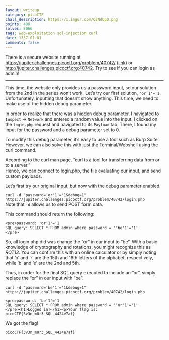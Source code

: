```yaml
---
layout: writeup
category: picoCTF
chall_description: https://i.imgur.com/Q2NdUpD.png
points: 400
solves: 8066
tags: web-exploitation sql-injection curl
date: 1337-01-01
comments: false
---
```


There is a secure website running at https://jupiter.challenges.picoctf.org/problem/40742/ ([link](https://jupiter.challenges.picoctf.org/problem/40742/)) or http://jupiter.challenges.picoctf.org:40742. Try to see if you can login as admin!  

---

This time, the website only provides us a password input, so our solution from the 2nd in the series won’t work. Let’s try our first solution, `'or'1'='1`.
Unfortunately, inputting that doesn’t show anything. This time, we need to make use of the hidden debug parameter.  

In order to realize that there was a hidden debug parameter, I navigated to `Inspect` → `Network` and entered a random value into the input. I clicked on the `login.php` request and navigated to its `Payload` tab. There, I found my input for the password and a debug parameter set to 0.  

To modify this debug parameter, it’s easy to use a tool such as Burp Suite. However, we can also solve this with just the Terminal/Webshell using the curl command.  

According to the curl man page, “curl is  a tool for transferring data from or to a server.”  
Hence, we can connect to login.php, the file evaluating our input, and send custom payloads.  

Let’s first try our original input, but now with the debug parameter enabled.  

`curl -d "password='or'1'='1&debug=1" https://jupiter.challenges.picoctf.org/problem/40742/login.php`  
Note that `-d` allows us to send POST form data.  

This command should return the following:  

    <pre>password: 'or'1'='1
    SQL query: SELECT * FROM admin where password = ''be'1'='1'
    </pre>


So, all login.php did was change the “or” in our input to “be”. With a basic knowledge of cryptography and rotations, you might recognize this as *ROT13*. You can confirm this with an online calculator or by simply noting that ‘o’ and ‘r’ are the 15th and 18th letters of the alphabet, respectively, while ‘b’ and ‘e’ are the 2nd and 5th.  

Thus, in order for the final SQL query executed to include an “or”, simply replace the “or” in our input with “be”.  

`curl -d "password='be'1'='1&debug=1" https://jupiter.challenges.picoctf.org/problem/40742/login.php`

    <pre>password: 'be'1'='1
    SQL query: SELECT * FROM admin where password = ''or'1'='1'
    </pre><h1>Logged in!</h1><p>Your flag is: picoCTF{3v3n_m0r3_SQL_4424e7af}

We got the flag!  

    picoCTF{3v3n_m0r3_SQL_4424e7af}

